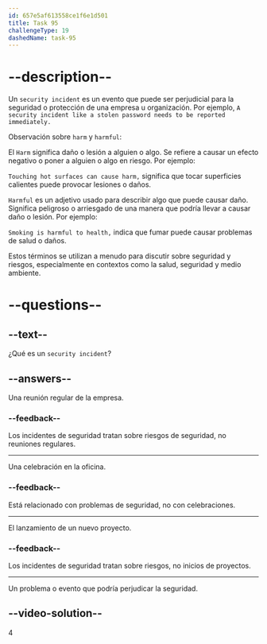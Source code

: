 ```yaml
---
id: 657e5af613558ce1f6e1d501
title: Task 95
challengeType: 19
dashedName: task-95
---
```


# --description--

Un `security incident` es un evento que puede ser perjudicial para la seguridad o protección de una empresa u organización. Por ejemplo, `A security incident like a stolen password needs to be reported immediately.`

Observación sobre `harm` y `harmful`:

El `Harm` significa daño o lesión a alguien o algo. Se refiere a causar un efecto negativo o poner a alguien o algo en riesgo. Por ejemplo:

`Touching hot surfaces can cause harm,` significa que tocar superficies calientes puede provocar lesiones o daños.

`Harmful` es un adjetivo usado para describir algo que puede causar daño. Significa peligroso o arriesgado de una manera que podría llevar a causar daño o lesión. Por ejemplo:

`Smoking is harmful to health,` indica que fumar puede causar problemas de salud o daños.

Estos términos se utilizan a menudo para discutir sobre seguridad y riesgos, especialmente en contextos como la salud, seguridad y medio ambiente.

# --questions--

## --text--

¿Qué es un `security incident`?

## --answers--

Una reunión regular de la empresa.

### --feedback--

Los incidentes de seguridad tratan sobre riesgos de seguridad, no reuniones regulares.

---

Una celebración en la oficina.

### --feedback--

Está relacionado con problemas de seguridad, no con celebraciones.

---

El lanzamiento de un nuevo proyecto.

### --feedback--

Los incidentes de seguridad tratan sobre riesgos, no inicios de proyectos.

---

Un problema o evento que podría perjudicar la seguridad.

## --video-solution--

4
